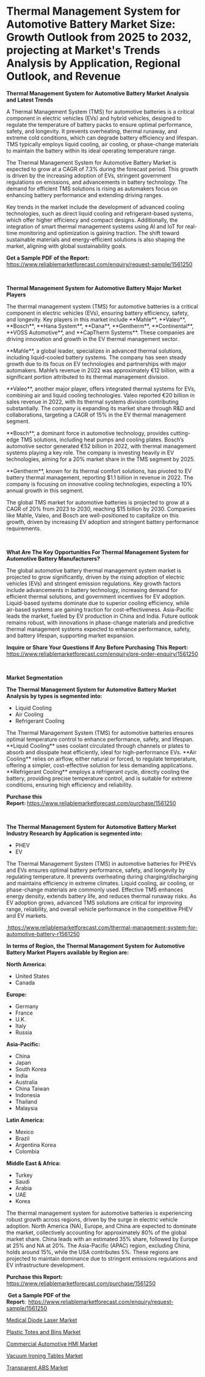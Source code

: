 <p><h1>Thermal Management System for Automotive Battery Market Size: Growth Outlook from 2025 to 2032, projecting at Market's Trends Analysis by Application, Regional Outlook, and Revenue</h1></p><p><strong>Thermal Management System for Automotive Battery Market Analysis and Latest Trends</strong></p>
<p><p>A Thermal Management System (TMS) for automotive batteries is a critical component in electric vehicles (EVs) and hybrid vehicles, designed to regulate the temperature of battery packs to ensure optimal performance, safety, and longevity. It prevents overheating, thermal runaway, and extreme cold conditions, which can degrade battery efficiency and lifespan. TMS typically employs liquid cooling, air cooling, or phase-change materials to maintain the battery within its ideal operating temperature range.</p><p>The Thermal Management System for Automotive Battery Market is expected to grow at a CAGR of 7.3% during the forecast period. This growth is driven by the increasing adoption of EVs, stringent government regulations on emissions, and advancements in battery technology. The demand for efficient TMS solutions is rising as automakers focus on enhancing battery performance and extending driving ranges.</p><p>Key trends in the market include the development of advanced cooling technologies, such as direct liquid cooling and refrigerant-based systems, which offer higher efficiency and compact designs. Additionally, the integration of smart thermal management systems using AI and IoT for real-time monitoring and optimization is gaining traction. The shift toward sustainable materials and energy-efficient solutions is also shaping the market, aligning with global sustainability goals.</p></p>
<p><strong>Get a Sample PDF of the Report:&nbsp;</strong> <a href="https://www.reliablemarketforecast.com/enquiry/request-sample/1561250?utm_campaign=1875&utm_medium=2&utm_source=Github&utm_content=ia&utm_term=23012025&utm_id=thermal-management-system-for-automotive-battery">https://www.reliablemarketforecast.com/enquiry/request-sample/1561250</a></p>
<p>&nbsp;</p>
<p><strong>Thermal Management System for Automotive Battery Major Market Players</strong></p>
<p><p>The thermal management system (TMS) for automotive batteries is a critical component in electric vehicles (EVs), ensuring battery efficiency, safety, and longevity. Key players in this market include **Mahle**, **Valeo**, **Bosch**, **Hana System**, **Dana**, **Gentherm**, **Continental**, **VOSS Automotive**, and **CapTherm Systems**. These companies are driving innovation and growth in the EV thermal management sector.</p><p>**Mahle**, a global leader, specializes in advanced thermal solutions, including liquid-cooled battery systems. The company has seen steady growth due to its focus on EV technologies and partnerships with major automakers. Mahle’s revenue in 2022 was approximately €12 billion, with a significant portion attributed to its thermal management division.</p><p>**Valeo**, another major player, offers integrated thermal systems for EVs, combining air and liquid cooling technologies. Valeo reported €20 billion in sales revenue in 2022, with its thermal systems division contributing substantially. The company is expanding its market share through R&D and collaborations, targeting a CAGR of 15% in the EV thermal management segment.</p><p>**Bosch**, a dominant force in automotive technology, provides cutting-edge TMS solutions, including heat pumps and cooling plates. Bosch’s automotive sector generated €52 billion in 2022, with thermal management systems playing a key role. The company is investing heavily in EV technologies, aiming for a 20% market share in the TMS segment by 2025.</p><p>**Gentherm**, known for its thermal comfort solutions, has pivoted to EV battery thermal management, reporting $1.1 billion in revenue in 2022. The company is focusing on innovative cooling technologies, expecting a 10% annual growth in this segment.</p><p>The global TMS market for automotive batteries is projected to grow at a CAGR of 20% from 2023 to 2030, reaching $15 billion by 2030. Companies like Mahle, Valeo, and Bosch are well-positioned to capitalize on this growth, driven by increasing EV adoption and stringent battery performance requirements.</p></p>
<p>&nbsp;</p>
<p><strong>What Are The Key Opportunities For Thermal Management System for Automotive Battery Manufacturers?</strong></p>
<p><p>The global automotive battery thermal management system market is projected to grow significantly, driven by the rising adoption of electric vehicles (EVs) and stringent emission regulations. Key growth factors include advancements in battery technology, increasing demand for efficient thermal solutions, and government incentives for EV adoption. Liquid-based systems dominate due to superior cooling efficiency, while air-based systems are gaining traction for cost-effectiveness. Asia-Pacific leads the market, fueled by EV production in China and India. Future outlook remains robust, with innovations in phase-change materials and predictive thermal management systems expected to enhance performance, safety, and battery lifespan, supporting market expansion.</p></p>
<p><strong>Inquire or Share Your Questions If Any Before Purchasing This Report:</strong> <a href="https://www.reliablemarketforecast.com/enquiry/pre-order-enquiry/1561250?utm_campaign=1875&utm_medium=2&utm_source=Github&utm_content=ia&utm_term=23012025&utm_id=thermal-management-system-for-automotive-battery">https://www.reliablemarketforecast.com/enquiry/pre-order-enquiry/1561250</a></p>
<p>&nbsp;</p>
<p><strong>Market Segmentation</strong></p>
<p><strong>The Thermal Management System for Automotive Battery Market Analysis by types is segmented into:</strong></p>
<p><ul><li>Liquid Cooling</li><li>Air Cooling</li><li>Refrigerant Cooling</li></ul></p>
<p><p>The Thermal Management System (TMS) for automotive batteries ensures optimal temperature control to enhance performance, safety, and lifespan. **Liquid Cooling** uses coolant circulated through channels or plates to absorb and dissipate heat efficiently, ideal for high-performance EVs. **Air Cooling** relies on airflow, either natural or forced, to regulate temperature, offering a simpler, cost-effective solution for less demanding applications. **Refrigerant Cooling** employs a refrigerant cycle, directly cooling the battery, providing precise temperature control, and is suitable for extreme conditions, ensuring high efficiency and reliability.</p></p>
<p><strong>Purchase this Report:&nbsp;</strong><a href="https://www.reliablemarketforecast.com/purchase/1561250?utm_campaign=1875&utm_medium=2&utm_source=Github&utm_content=ia&utm_term=23012025&utm_id=thermal-management-system-for-automotive-battery">https://www.reliablemarketforecast.com/purchase/1561250</a></p>
<p>&nbsp;</p>
<p><strong>The Thermal Management System for Automotive Battery Market Industry Research by Application is segmented into:</strong></p>
<p><ul><li>PHEV</li><li>EV</li></ul></p>
<p><p>The Thermal Management System (TMS) in automotive batteries for PHEVs and EVs ensures optimal battery performance, safety, and longevity by regulating temperature. It prevents overheating during charging/discharging and maintains efficiency in extreme climates. Liquid cooling, air cooling, or phase-change materials are commonly used. Effective TMS enhances energy density, extends battery life, and reduces thermal runaway risks. As EV adoption grows, advanced TMS solutions are critical for improving range, reliability, and overall vehicle performance in the competitive PHEV and EV markets.</p></p>
<p><a href="https://www.reliablemarketforecast.com/thermal-management-system-for-automotive-battery-r1561250?utm_campaign=1875&utm_medium=2&utm_source=Github&utm_content=ia&utm_term=23012025&utm_id=thermal-management-system-for-automotive-battery">&nbsp;https://www.reliablemarketforecast.com/thermal-management-system-for-automotive-battery-r1561250</a></p>
<p><strong>In terms of Region, the Thermal Management System for Automotive Battery Market Players available by Region are:</strong></p>
<p>
    <p> <strong> North America: </strong>
        <ul>
            <li>United States</li>
            <li>Canada</li>
        </ul>
        </p> 
    <p> <strong> Europe: </strong>
        <ul>
            <li>Germany</li>
            <li>France</li>
            <li>U.K.</li>
            <li>Italy</li>
            <li>Russia</li>
        </ul>
        </p> 
    <p> <strong> Asia-Pacific: </strong>
        <ul>
            <li>China</li>
            <li>Japan</li>
            <li>South Korea</li>
            <li>India</li>
            <li>Australia</li>
            <li>China Taiwan</li>
            <li>Indonesia</li>
            <li>Thailand</li>
            <li>Malaysia</li>
        </ul>
        </p> 
    <p> <strong> Latin America: </strong>
        <ul>
            <li>Mexico</li>
            <li>Brazil</li>
            <li>Argentina Korea</li>
            <li>Colombia</li>
        </ul>
        </p> 
    <p> <strong> Middle East & Africa: </strong>
        <ul>
            <li>Turkey</li>
            <li>Saudi</li>
            <li>Arabia</li>
            <li>UAE</li>
            <li>Korea</li>
        </ul>
    </p>
    </p>
<p><p>The thermal management system for automotive batteries is experiencing robust growth across regions, driven by the surge in electric vehicle adoption. North America (NA), Europe, and China are expected to dominate the market, collectively accounting for approximately 80% of the global market share. China leads with an estimated 35% share, followed by Europe at 25% and NA at 20%. The Asia-Pacific (APAC) region, excluding China, holds around 15%, while the USA contributes 5%. These regions are projected to maintain dominance due to stringent emissions regulations and EV infrastructure development.</p></p>
<p><strong>Purchase this Report: </strong><a href="https://www.reliablemarketforecast.com/purchase/1561250?utm_campaign=1875&utm_medium=2&utm_source=Github&utm_content=ia&utm_term=23012025&utm_id=thermal-management-system-for-automotive-battery">https://www.reliablemarketforecast.com/purchase/1561250</a></p>
<p>&nbsp;<strong>Get a Sample PDF of the Report:&nbsp;&nbsp;</strong><a href="https://www.reliablemarketforecast.com/enquiry/request-sample/1561250?utm_campaign=1875&utm_medium=2&utm_source=Github&utm_content=ia&utm_term=23012025&utm_id=thermal-management-system-for-automotive-battery">https://www.reliablemarketforecast.com/enquiry/request-sample/1561250</a></p>
<p><strong></strong></p>
<p><p><a href="https://www.linkedin.com/pulse/medical-diode-laser-market-valuation-forecast-2025-2032-bl0lf?utm_campaign=1875&utm_medium=2&utm_source=Github&utm_content=ia&utm_term=23012025&utm_id=thermal-management-system-for-automotive-battery">Medical Diode Laser Market</a></p><p><a href="https://www.linkedin.com/pulse/key-trends-driving-growth-plastic-totes-bins-market-141-cagr-ogwwe?utm_campaign=1875&utm_medium=2&utm_source=Github&utm_content=ia&utm_term=23012025&utm_id=thermal-management-system-for-automotive-battery">Plastic Totes and Bins Market</a></p><p><a href="https://github.com/gregorywiliams78/Market-Research-Report-List-1/blob/main/commercial-automotive-hmi-market.md?utm_campaign=1875&utm_medium=2&utm_source=Github&utm_content=ia&utm_term=23012025&utm_id=thermal-management-system-for-automotive-battery">Commercial Automotive HMI Market</a></p><p><a href="https://www.linkedin.com/pulse/global-vacuum-ironing-tables-market-trends-insights-growth-dwsaf?utm_campaign=1875&utm_medium=2&utm_source=Github&utm_content=ia&utm_term=23012025&utm_id=thermal-management-system-for-automotive-battery">Vacuum Ironing Tables Market</a></p><p><a href="https://www.linkedin.com/pulse/transparent-abs-market-insights-revenue-forecast-69-cagr-2xc1e?utm_campaign=1875&utm_medium=2&utm_source=Github&utm_content=ia&utm_term=23012025&utm_id=thermal-management-system-for-automotive-battery">Transparent ABS Market</a></p></p>